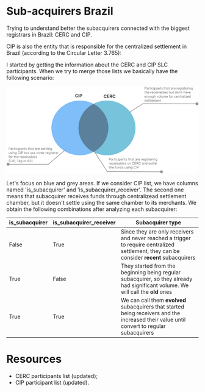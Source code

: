 # Sub-acquirers Brazil
Trying to understand better the subacquirers connected with the biggest registrars in Brazil: CERC and CIP.

CIP is also the entity that is responsible for the centralized settlement in Brazil (according to the Circular Letter 3.765):


I started by getting the information about the CERC and CIP SLC participants. When we try to merge those lists we basically have the following scenario:

![Merging CIP and CERC participants lists](./images/registrars.png)

Let's focus on blue and grey areas. If we consider CIP list, we have columns named 'is_subacquirer' and 'is_subacquirer_receiver'. The second one means that subacquirer receives funds through centralizead settlement chamber, but it doesn't settle using the same chamber to its merchants. We obtain the following combinations after analyzing each subacquirer:

| is_subacquirer| is_subacquirer_receiver|Subacquirer type|
| ----------- | ----------- |------------|
| False      | True       |Since they are only receivers and never reached a trigger to require centralized settlement, they can be consider **recent** subacquirers|
| True      | False       |They started from the beginning being regular subacquirer, so they already had significant volume. We will call the **old** ones|
| True   | True        |We can call them **evolved** subacquirers that started being receivers and the increased their value until convert to regular subacquirers|



# Resources
- CERC participants list (updated);
- CIP participant list (updated).
